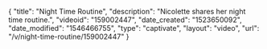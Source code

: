 {
    "title": "Night Time Routine",
    "description": "Nicolette shares her night time routine.",
    "videoid": "159002447",
    "date_created": "1523650092",
    "date_modified": "1546466755",
    "type": "captivate",
    "layout": "video",
    "url": "\/v\/night-time-routine\/159002447"
}